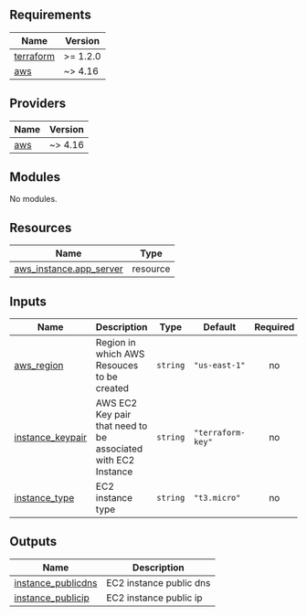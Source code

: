 <!-- BEGIN_TF_DOCS -->
## Requirements

| Name | Version |
|------|---------|
| <a name="requirement_terraform"></a> [terraform](#requirement\_terraform) | >= 1.2.0 |
| <a name="requirement_aws"></a> [aws](#requirement\_aws) | ~> 4.16 |

## Providers

| Name | Version |
|------|---------|
| <a name="provider_aws"></a> [aws](#provider\_aws) | ~> 4.16 |

## Modules

No modules.

## Resources

| Name | Type |
|------|------|
| [aws_instance.app_server](https://registry.terraform.io/providers/hashicorp/aws/latest/docs/resources/instance) | resource |

## Inputs

| Name | Description | Type | Default | Required |
|------|-------------|------|---------|:--------:|
| <a name="input_aws_region"></a> [aws\_region](#input\_aws\_region) | Region in which AWS Resouces to be created | `string` | `"us-east-1"` | no |
| <a name="input_instance_keypair"></a> [instance\_keypair](#input\_instance\_keypair) | AWS EC2 Key pair that need  to be associated with EC2 Instance | `string` | `"terraform-key"` | no |
| <a name="input_instance_type"></a> [instance\_type](#input\_instance\_type) | EC2 instance type | `string` | `"t3.micro"` | no |

## Outputs

| Name | Description |
|------|-------------|
| <a name="output_instance_publicdns"></a> [instance\_publicdns](#output\_instance\_publicdns) | EC2 instance public dns |
| <a name="output_instance_publicip"></a> [instance\_publicip](#output\_instance\_publicip) | EC2 instance public ip |
<!-- END_TF_DOCS -->